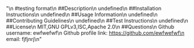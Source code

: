 "\n  #testing format\n  ##Description\n  undefined\n  ##Installation Instructions\n  undefined\n  ##Usage Information\n  undefined\n  ##Contributing Guidelines\n  undefined\n  ##Test Instructions\n  undefined\n  ##License\n  MIT,GNU GPLv3,ISC,Apache 2.0\n  ##Questions\n  Github username: ewfwefwf\n  Github profile link: https://github.com/ewfwefwf\n  email: fjfjnrj\n"